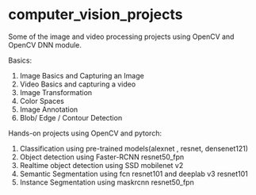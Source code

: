 # computer_vision_projects

Some of the image and video processing projects using OpenCV and OpenCV DNN module.

Basics:
1. Image Basics and Capturing an Image
2. Video Basics and capturing a video
3. Image Transformation
4. Color Spaces
5. Image Annotation
6. Blob/ Edge / Contour Detection

Hands-on projects using OpenCV and pytorch:
1. Classification using pre-trained models(alexnet , resnet, densenet121)
2. Object detection using Faster-RCNN resnet50_fpn
3. Realtime object detection using SSD mobilenet v2
4. Semantic Segmentation using fcn resnet101 and deeplab v3 resnet101
5. Instance Segmentation using maskrcnn resnet50_fpn
